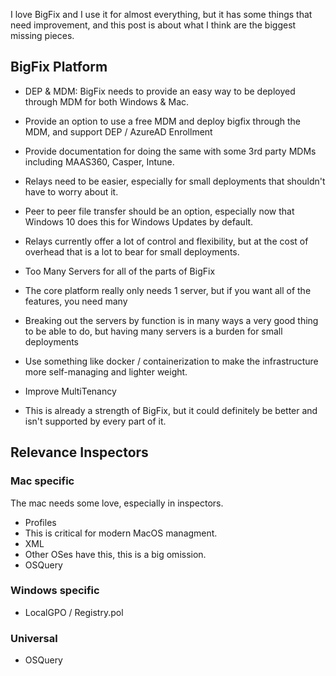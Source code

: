 
I love BigFix and I use it for almost everything, but it has some things that need improvement, and this post is about what I think are the biggest missing pieces. 


## BigFix Platform

- DEP & MDM: BigFix needs to provide an easy way to be deployed through MDM for both Windows & Mac.
 - Provide an option to use a free MDM and deploy bigfix through the MDM, and support DEP / AzureAD Enrollment
 - Provide documentation for doing the same with some 3rd party MDMs including MAAS360, Casper, Intune.

- Relays need to be easier, especially for small deployments that shouldn't have to worry about it.
 - Peer to peer file transfer should be an option, especially now that Windows 10 does this for Windows Updates by default.
 - Relays currently offer a lot of control and flexibility, but at the cost of overhead that is a lot to bear for small deployments.

- Too Many Servers for all of the parts of BigFix
 - The core platform really only needs 1 server, but if you want all of the features, you need many
 - Breaking out the servers by function is in many ways a very good thing to be able to do, but having many servers is a burden for small deployments
 - Use something like docker / containerization to make the infrastructure more self-managing and lighter weight.

- Improve MultiTenancy
 - This is already a strength of BigFix, but it could definitely be better and isn't supported by every part of it.

## Relevance Inspectors

### Mac specific

The mac needs some love, especially in inspectors.

- Profiles
 - This is critical for modern MacOS managment. 
- XML
 - Other OSes have this, this is a big omission. 
- OSQuery

### Windows specific

- LocalGPO / Registry.pol

### Universal

- OSQuery
